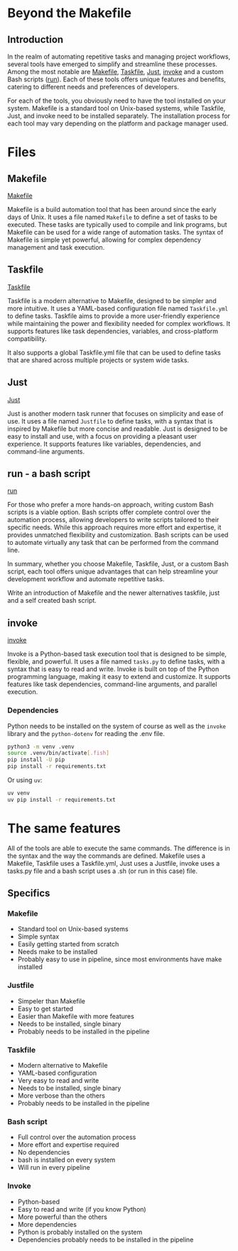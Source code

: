 # Beyond the Makefile

## Introduction

In the realm of automating repetitive tasks and managing project workflows, several tools have emerged to simplify and streamline these processes. Among the most notable are [Makefile](https://www.gnu.org/software/make/manual/make.html), [Taskfile](https://taskfile.dev/), [Just](https://github.com/casey/just), [invoke](https://www.pyinvoke.org/index.html) and a custom Bash scripts ([run](https://www.youtube.com/watch?v=SdmYd5hJISM&t=42s)). Each of these tools offers unique features and benefits, catering to different needs and preferences of developers.

For each of the tools, you obviously need to have the tool installed on your system. Makefile is a standard tool on Unix-based systems, while Taskfile, Just, and invoke need to be installed separately. The installation process for each tool may vary depending on the platform and package manager used.

# Files
## Makefile
[Makefile](https://www.gnu.org/software/make/manual/make.html)

Makefile is a build automation tool that has been around since the early days of Unix. It uses a file named `Makefile` to define a set of tasks to be executed. These tasks are typically used to compile and link programs, but Makefile can be used for a wide range of automation tasks. The syntax of Makefile is simple yet powerful, allowing for complex dependency management and task execution.

## Taskfile
[Taskfile](https://taskfile.dev/)

Taskfile is a modern alternative to Makefile, designed to be simpler and more intuitive. It uses a YAML-based configuration file named `Taskfile.yml` to define tasks. Taskfile aims to provide a more user-friendly experience while maintaining the power and flexibility needed for complex workflows. It supports features like task dependencies, variables, and cross-platform compatibility.

It also supports a global Taskfile.yml file that can be used to define tasks that are shared across multiple projects or system wide tasks.

## Just
[Just](https://github.com/casey/just)

Just is another modern task runner that focuses on simplicity and ease of use. It uses a file named `Justfile` to define tasks, with a syntax that is inspired by Makefile but more concise and readable. Just is designed to be easy to install and use, with a focus on providing a pleasant user experience. It supports features like variables, dependencies, and command-line arguments.

## run - a bash script
[run](https://www.youtube.com/watch?v=SdmYd5hJISM&t=42s)

For those who prefer a more hands-on approach, writing custom Bash scripts is a viable option. Bash scripts offer complete control over the automation process, allowing developers to write scripts tailored to their specific needs. While this approach requires more effort and expertise, it provides unmatched flexibility and customization. Bash scripts can be used to automate virtually any task that can be performed from the command line.

In summary, whether you choose Makefile, Taskfile, Just, or a custom Bash script, each tool offers unique advantages that can help streamline your development workflow and automate repetitive tasks.

Write an introduction of Makefile and the newer alternatives taskfile, just and a self created bash script.

## invoke
[invoke](https://www.pyinvoke.org/index.html)

Invoke is a Python-based task execution tool that is designed to be simple, flexible, and powerful. It uses a file named `tasks.py` to define tasks, with a syntax that is easy to read and write. Invoke is built on top of the Python programming language, making it easy to extend and customize. It supports features like task dependencies, command-line arguments, and parallel execution.

### Dependencies
Python needs to be installed on the system of course as well as the `invoke` library and the `python-dotenv` for reading the .env file.

```bash
python3 -m venv .venv
source .venv/bin/activate[.fish]
pip install -U pip
pip install -r requirements.txt
```

Or using `uv`:
```bash
uv venv
uv pip install -r requirements.txt
```

# The same features
All of the tools are able to execute the same commands. The difference is in the syntax and the way the commands are defined. Makefile uses a Makefile, Taskfile uses a Taskfile.yml, Just uses a Justfile, invoke uses a tasks.py file and a bash script uses a .sh (or run in this case) file.

## Specifics

### Makefile
- Standard tool on Unix-based systems
- Simple syntax
- Easily getting started from scratch
- Needs make to be installed
- Probably easy to use in pipeline, since most environments have make installed

### Justfile
- Simpeler than Makefile
- Easy to get started
- Easier than Makefile with more features
- Needs to be installed, single binary
- Probably needs to be installed in the pipeline

### Taskfile
- Modern alternative to Makefile
- YAML-based configuration
- Very easy to read and write
- Needs to be installed, single binary
- More verbose than the others
- Probably needs to be installed in the pipeline

### Bash script
- Full control over the automation process
- More effort and expertise required
- No dependencies
- bash is installed on every system
- Will run in every pipeline

### Invoke
- Python-based
- Easy to read and write (if you know Python)
- More powerful than the others
- More dependencies
- Python is probably installed on the system
- Dependencies probably needs to be installed in the pipeline
